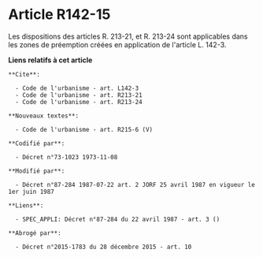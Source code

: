 # Article R142-15

Les dispositions des articles R. 213-21, et R. 213-24 sont applicables dans les zones de préemption créées en application de
l'article L. 142-3.

**Liens relatifs à cet article**

	**Cite**:

	  - Code de l'urbanisme - art. L142-3
	  - Code de l'urbanisme - art. R213-21
	  - Code de l'urbanisme - art. R213-24

	**Nouveaux textes**:

	  - Code de l'urbanisme - art. R215-6 (V)

	**Codifié par**:

	  - Décret n°73-1023 1973-11-08

	**Modifié par**:

	  - Décret n°87-284 1987-07-22 art. 2 JORF 25 avril 1987 en vigueur le    1er juin 1987

	**Liens**:

	  - SPEC_APPLI: Décret n°87-284 du 22 avril 1987 - art. 3 ()

	**Abrogé par**:

	  - Décret n°2015-1783 du 28 décembre 2015 - art. 10
